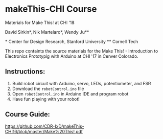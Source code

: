 # makeThis-CHI Course
Materials for Make This! at CHI '18

David Sirkin*, Nik Martelaro*, Wendy Ju**

\* Center for Design Research, Stanford University 
\** Cornell Tech

This repo containts the source materials for the Make This! - Introduction to Electronics Prototypig with Arduino at CHI '17 in Cenver Colorado.

## Instructions:
1. Build robot circuit with Arduino, servo, LEDs, potentiometer, and FSR
2. Download the `robotControl.ino` file
3. Open `robotControl.ino` in Arduino IDE and program robot
4. Have fun playing with your robot!

## Course Guide:
https://github.com/CDR-IxD/makeThis-CHI16/blob/master/Make%20This!.pdf

